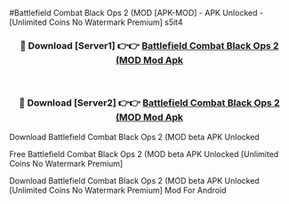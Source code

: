 #Battlefield Combat Black Ops 2 (MOD [APK-MOD] - APK Unlocked - [Unlimited Coins No Watermark Premium] s5it4



<div align="center">

<h3>🔴 Download [Server1] 👉👉 <a href="https://momento.my/?title=Battlefield_Combat_Black_Ops_2_(MOD">Battlefield Combat Black Ops 2 (MOD Mod Apk</a></h3><br>

<h3>🔴 Download [Server2] 👉👉 <a href="https://momento.my/?title=Battlefield_Combat_Black_Ops_2_(MOD">Battlefield Combat Black Ops 2 (MOD Mod Apk</a></h3>
</div>



Download Battlefield Combat Black Ops 2 (MOD beta APK Unlocked

Free Battlefield Combat Black Ops 2 (MOD beta APK Unlocked [Unlimited Coins No Watermark Premium]

Download Battlefield Combat Black Ops 2 (MOD beta APK Unlocked [Unlimited Coins No Watermark Premium] Mod For Android
